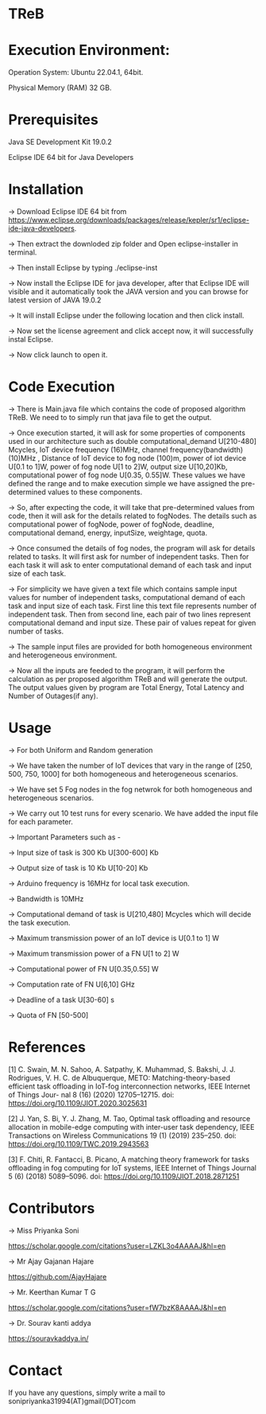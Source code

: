 # TReB
# Execution Environment:
Operation System: Ubuntu 22.04.1, 64bit. 

Physical Memory (RAM) 32 GB.

# Prerequisites
 Java SE Development Kit 19.0.2
 
 Eclipse IDE 64 bit for Java Developers 

# Installation
 -> Download Eclipse IDE 64 bit from https://www.eclipse.org/downloads/packages/release/kepler/sr1/eclipse-ide-java-developers.
 
 -> Then extract the downloded zip folder and Open eclipse-installer in terminal.
 
 -> Then install Eclipse by typing   ./eclipse-inst
 
 -> Now install the Eclipse IDE for java developer, after that Eclipse IDE will visible and it automatically took the JAVA version and you can browse for latest version of JAVA 19.0.2 
 
 -> It will install Eclipse under the following location and then click install.
 
 -> Now set the license agreement and click accept now, it will successfully instal Eclipse.
 
 -> Now click launch to open it.


# Code Execution 
 -> There is Main.java file which contains the code of proposed algorithm TReB. We need to to simply run that java file to get the output. 
 
 -> Once execution started, it will ask for some properties of components used in our architecture such as double computational_demand U[210-480] Mcycles, IoT device frequency (16)MHz, channel frequency(bandwidth) (10)MHz , Distance of IoT device to fog node (100)m, power of iot device U[0.1 to 1]W, power of fog node U[1 to 2]W, output size U[10,20]Kb, computational power of fog node U[0.35, 0.55]W. These values we have defined the range and to make execution simple we have assigned the pre-determined values to these components. 
 
 -> So, after expecting the code, it will take that pre-determined values from code, then it will ask for the details related to fogNodes. The details such as computational power of fogNode, power of fogNode, deadline, computational demand, energy, inputSize, weightage, quota.
 
-> Once consumed the details of fog nodes, the program will ask for details related to tasks. It will first ask for number of independent tasks. Then for each task it will ask to enter computational demand of each task and input size of each task. 

-> For simplicity we have given a text file which contains sample input values for number of independent tasks, computational demand of each task and input size of each task. First line this text file represents number of independent task. Then from second line, each pair of two lines represent computational demand and input size. These pair of values repeat for given number of tasks.

-> The sample input files are provided for both homogeneous environment and heterogeneous environment.

-> Now all the inputs are feeded to the program, it will perform the calculation as per proposed algorithm TReB and will generate the output. The output values given by program are Total Energy, Total Latency and Number of Outages(if any).

# Usage

-> For both Uniform and Random generation 

-> We have taken the number of IoT devices that vary in the range of [250, 500, 750, 1000] for both homogeneous and heterogeneous scenarios.

-> We have set 5 Fog nodes in the fog netwrok for both homogeneous and heterogeneous scenarios. 

-> We carry out 10 test runs for every scenario. We have added the input file for each parameter.

-> Important Parameters such as - 

-> Input size of task is 300 Kb U[300-600] Kb

-> Output size of task is 10 Kb U[10-20] Kb

-> Arduino frequency is 16MHz for local task execution.

-> Bandwidth is 10MHz 

-> Computational demand of task is U[210,480] Mcycles which will decide the task execution.

-> Maximum transmission power of an IoT device is  U[0.1 to 1] W

-> Maximum transmission power of a FN  U[1 to 2] W

-> Computational power of FN  U[0.35,0.55] W

-> Computation rate of FN  U[6,10] GHz

-> Deadline of a task  U[30-60] s

-> Quota of FN  [50-500]

# References
[1] C. Swain, M. N. Sahoo, A. Satpathy, K. Muhammad, S. Bakshi, J. J. Rodrigues, V. H. C. de Albuquerque, METO:
Matching-theory-based efficient task offloading in IoT-fog interconnection networks, IEEE Internet of Things Jour-
nal 8 (16) (2020) 12705–12715. doi: https://doi.org/10.1109/JIOT.2020.3025631

[2] J. Yan, S. Bi, Y. J. Zhang, M. Tao, Optimal task offloading and resource allocation in mobile-edge computing
with inter-user task dependency, IEEE Transactions on Wireless Communications 19 (1) (2019) 235–250. doi: https://doi.org/10.1109/TWC.2019.2943563

[3] F. Chiti, R. Fantacci, B. Picano, A matching theory framework for tasks offloading in fog computing for IoT
systems, IEEE Internet of Things Journal 5 (6) (2018) 5089–5096. doi: https://doi.org/10.1109/JIOT.2018.2871251

# Contributors

-> Miss Priyanka Soni

   https://scholar.google.com/citations?user=LZKL3o4AAAAJ&hl=en

-> Mr Ajay Gajanan Hajare

  https://github.com/AjayHajare

-> Mr. Keerthan Kumar T G

   https://scholar.google.com/citations?user=fW7bzK8AAAAJ&hl=en

-> Dr. Sourav kanti addya

   https://souravkaddya.in/

# Contact

If you have any questions, simply write a mail to sonipriyanka31994(AT)gmail(DOT)com



